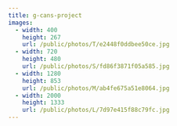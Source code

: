 ```yaml
---
title: g-cans-project
images:
  - width: 400
    height: 267
    url: /public/photos/T/e2448f0ddbee50ce.jpg
  - width: 720
    height: 480
    url: /public/photos/S/fd86f3871f05a585.jpg
  - width: 1280
    height: 853
    url: /public/photos/M/ab4fe675a51e8064.jpg
  - width: 2000
    height: 1333
    url: /public/photos/L/7d97e415f88c79fc.jpg
---
```

